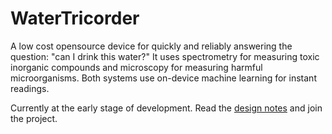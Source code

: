 WaterTricorder
==============

A low cost opensource device for quickly and reliably answering the question: "can I drink this water?" It uses spectrometry for measuring toxic inorganic compounds and microscopy for measuring harmful microorganisms. Both systems use on-device machine learning for instant readings. 

Currently at the early stage of development. Read the [design notes](DESIGN-NOTES.md) and join the project.



